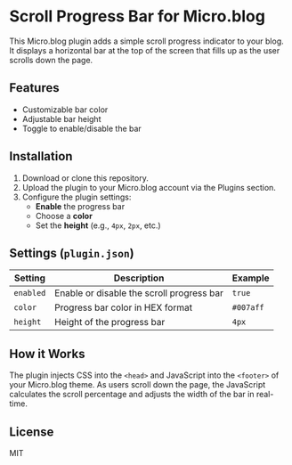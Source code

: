 # Scroll Progress Bar for Micro.blog

This Micro.blog plugin adds a simple scroll progress indicator to your blog. It displays a horizontal bar at the top of the screen that fills up as the user scrolls down the page.

## Features

- Customizable bar color
- Adjustable bar height
- Toggle to enable/disable the bar

## Installation

1. Download or clone this repository.
2. Upload the plugin to your Micro.blog account via the Plugins section.
3. Configure the plugin settings:
   - **Enable** the progress bar
   - Choose a **color**
   - Set the **height** (e.g., `4px`, `2px`, etc.)

## Settings (`plugin.json`)

| Setting | Description | Example |
|--------|-------------|---------|
| `enabled` | Enable or disable the scroll progress bar | `true` |
| `color` | Progress bar color in HEX format | `#007aff` |
| `height` | Height of the progress bar | `4px` |

## How it Works

The plugin injects CSS into the `<head>` and JavaScript into the `<footer>` of your Micro.blog theme. As users scroll down the page, the JavaScript calculates the scroll percentage and adjusts the width of the bar in real-time.

## License

MIT